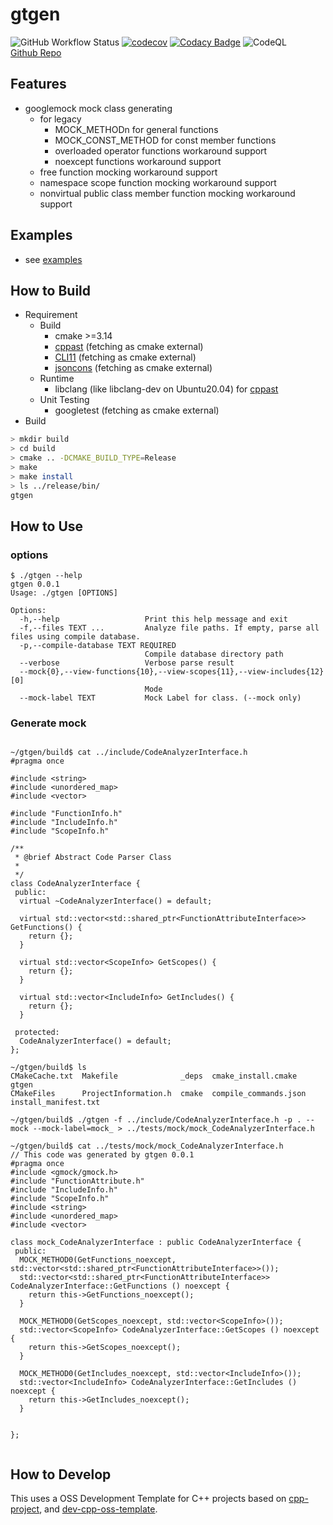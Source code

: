 
# gtgen

![GitHub Workflow Status](https://img.shields.io/github/workflow/status/Torimune29/gtgen/CI)
[![codecov](https://codecov.io/gh/Torimune29/gtgen/branch/main/graph/badge.svg)](https://codecov.io/gh/Torimune29/gtgen)
[![Codacy Badge](https://app.codacy.com/project/badge/Grade/4ab150dd86c44db9ba17df846aa309a3)](https://www.codacy.com/gh/Torimune29/gtgen/dashboard?utm_source=github.com&amp;utm_medium=referral&amp;utm_content=Torimune29/dev-cpp-oss-template&amp;utm_campaign=Badge_Grade)
![CodeQL](https://github.com/Torimune29/gtgen/workflows/CodeQL/badge.svg)
<br>[Github Repo](https://github.com/Torimune29/gtgen)

## Features

- googlemock mock class generating
  - for legacy
    - MOCK_METHODn for general functions
    - MOCK_CONST_METHOD for const member functions
    - overloaded operator functions workaround support
    - noexcept functions workaround support
  - free function mocking workaround support
  - namespace scope function mocking workaround support
  - nonvirtual public class member function mocking workaround support

## Examples

- see [examples](examples)

## How to Build

- Requirement
  - Build
    - cmake >=3.14
    - [cppast](https://github.com/foonathan/cppast) (fetching as cmake external)
    - [CLI11](https://github.com/CLIUtils/CLI11) (fetching as cmake external)
    - [jsoncons](https://github.com/danielaparker/jsoncons) (fetching as cmake external)
  - Runtime
    - libclang (like libclang-dev on Ubuntu20.04) for [cppast](<https://github.com/foonathan/cppast>)
  - Unit Testing
    - googletest (fetching as cmake external)
- Build

```bash
> mkdir build
> cd build
> cmake .. -DCMAKE_BUILD_TYPE=Release
> make
> make install
> ls ../release/bin/
gtgen

```

## How to Use

### options

```
$ ./gtgen --help
gtgen 0.0.1
Usage: ./gtgen [OPTIONS]

Options:
  -h,--help                   Print this help message and exit
  -f,--files TEXT ...         Analyze file paths. If empty, parse all files using compile database.
  -p,--compile-database TEXT REQUIRED
                              Compile database directory path
  --verbose                   Verbose parse result
  --mock{0},--view-functions{10},--view-scopes{11},--view-includes{12} [0]
                              Mode
  --mock-label TEXT           Mock Label for class. (--mock only)

```

### Generate mock

```

~/gtgen/build$ cat ../include/CodeAnalyzerInterface.h
#pragma once

#include <string>
#include <unordered_map>
#include <vector>

#include "FunctionInfo.h"
#include "IncludeInfo.h"
#include "ScopeInfo.h"

/**
 * @brief Abstract Code Parser Class
 *
 */
class CodeAnalyzerInterface {
 public:
  virtual ~CodeAnalyzerInterface() = default;

  virtual std::vector<std::shared_ptr<FunctionAttributeInterface>> GetFunctions() {
    return {};
  }

  virtual std::vector<ScopeInfo> GetScopes() {
    return {};
  }

  virtual std::vector<IncludeInfo> GetIncludes() {
    return {};
  }

 protected:
  CodeAnalyzerInterface() = default;
};

~/gtgen/build$ ls
CMakeCache.txt  Makefile              _deps  cmake_install.cmake    gtgen
CMakeFiles      ProjectInformation.h  cmake  compile_commands.json  install_manifest.txt

~/gtgen/build$ ./gtgen -f ../include/CodeAnalyzerInterface.h -p . --mock --mock-label=mock_ > ../tests/mock/mock_CodeAnalyzerInterface.h

~/gtgen/build$ cat ../tests/mock/mock_CodeAnalyzerInterface.h
// This code was generated by gtgen 0.0.1
#pragma once
#include <gmock/gmock.h>
#include "FunctionAttribute.h"
#include "IncludeInfo.h"
#include "ScopeInfo.h"
#include <string>
#include <unordered_map>
#include <vector>

class mock_CodeAnalyzerInterface : public CodeAnalyzerInterface {
 public:
  MOCK_METHOD0(GetFunctions_noexcept, std::vector<std::shared_ptr<FunctionAttributeInterface>>());
  std::vector<std::shared_ptr<FunctionAttributeInterface>> CodeAnalyzerInterface::GetFunctions () noexcept {
    return this->GetFunctions_noexcept();
  }

  MOCK_METHOD0(GetScopes_noexcept, std::vector<ScopeInfo>());
  std::vector<ScopeInfo> CodeAnalyzerInterface::GetScopes () noexcept {
    return this->GetScopes_noexcept();
  }

  MOCK_METHOD0(GetIncludes_noexcept, std::vector<IncludeInfo>());
  std::vector<IncludeInfo> CodeAnalyzerInterface::GetIncludes () noexcept {
    return this->GetIncludes_noexcept();
  }


};


```

## How to Develop

This uses a OSS Development Template for C++ projects based on [cpp-project](https://github.com/bsamseth/cpp-project), and [dev-cpp-oss-template](https://github.com/Torimune29/dev-cpp-oss-template).
